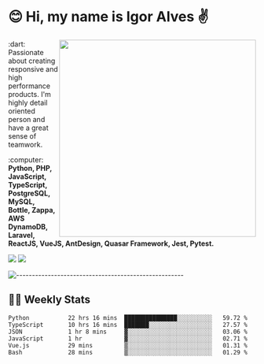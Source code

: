 # :blush: Hi, my name is Igor Alves :v:

<img src="https://github-readme-stats.vercel.app/api?username=iguit0&show_icons=true&include_all_commits=true&count_private=true&theme=dark" min-width="400px" max-width="400px" width="400px" align="right" />

<p align="left"> 
  :dart: Passionate about creating responsive and high performance products.
  I'm highly detail oriented person and have a great sense of teamwork.
</p>

<p align="left">
  :computer: <strong>Python, PHP, JavaScript, TypeScript, PostgreSQL, MySQL, Bottle, Zappa, AWS DynamoDB, Laravel, ReactJS, VueJS, AntDesign, Quasar Framework, Jest, Pytest.</strong>
</p>

<p align="left">
  <a href="https://www.linkedin.com/in/igor-lucio-alves" target="_blank" rel="noopener noreferrer" alt="LinkedIn">
  <img src="https://img.shields.io/badge/LinkedIn-0077B5?style=for-the-badge&logo=linkedin&logoColor=white" /></a>

  <a href="https://t.me/iguit0" target="_blank" rel="noopener noreferrer" alt="Telegram">
  <img src="https://img.shields.io/badge/Telegram-2CA5E0?style=for-the-badge&logo=telegram&logoColor=white" /></a>
</p>

![-----------------------------------------------------](https://raw.githubusercontent.com/andreasbm/readme/master/assets/lines/aqua.png)

## :man_technologist: Weekly Stats
<!--START_SECTION:waka-->

```text
Python           22 hrs 16 mins  ███████████████░░░░░░░░░░   59.72 %
TypeScript       10 hrs 16 mins  ███████░░░░░░░░░░░░░░░░░░   27.57 %
JSON             1 hr 8 mins     ▓░░░░░░░░░░░░░░░░░░░░░░░░   03.06 %
JavaScript       1 hr            ▓░░░░░░░░░░░░░░░░░░░░░░░░   02.71 %
Vue.js           29 mins         ▒░░░░░░░░░░░░░░░░░░░░░░░░   01.31 %
Bash             28 mins         ▒░░░░░░░░░░░░░░░░░░░░░░░░   01.29 %
```

<!--END_SECTION:waka-->
